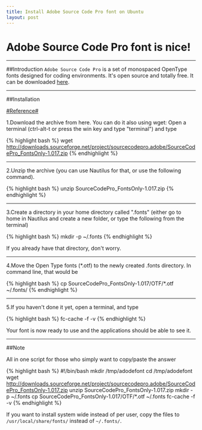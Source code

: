 ```yaml
---
title: Install Adobe Source Code Pro font on Ubuntu
layout: post
---
```


Adobe Source Code Pro font is nice!
=========

---------------

##Introduction
`Adobe Source Code Pro` is a set of monospaced OpenType fonts designed for coding environments. It's open source and totally free. It can be downloaded [here](http://store1.adobe.com/cfusion/store/html/index.cfm?event=displayFontPackage&code=1960).

---------------

##Installation

[#Reference#](http://askubuntu.com/questions/193072/how-to-use-the-new-adobe-source-code-pro-font)

1.Download the archive from here. You can do it also using wget: Open a terminal (ctrl-alt-t or press the win key and type "terminal") and type

{% highlight bash %}
wget http://downloads.sourceforge.net/project/sourcecodepro.adobe/SourceCodePro_FontsOnly-1.017.zip
{% endhighlight %}

---------------

2.Unzip the archive (you can use Nautilus for that, or use the following command).

{% highlight bash %}
unzip SourceCodePro_FontsOnly-1.017.zip
{% endhighlight %}

---------------

3.Create a directory in your home directory called ".fonts" (either go to home in Nautilus and create a new folder, or type the following from the terminal)

{% highlight bash %}
mkdir -p ~/.fonts
{% endhighlight %}

If you already have that directory, don't worry.

---------------

4.Move the Open Type fonts (*.otf) to the newly created .fonts directory. In command line, that would be

{% highlight bash %}
cp SourceCodePro_FontsOnly-1.017/OTF/*.otf ~/.fonts/
{% endhighlight %}

---------------

5.If you haven't done it yet, open a terminal, and type

{% highlight bash %}
fc-cache -f -v
{% endhighlight %}


Your font is now ready to use and the applications should be able to see it.

---------------

##Note

All in one script for those who simply want to copy/paste the answer

{% highlight bash %}
#!/bin/bash
mkdir /tmp/adodefont
cd /tmp/adodefont
wget http://downloads.sourceforge.net/project/sourcecodepro.adobe/SourceCodePro_FontsOnly-1.017.zip
unzip SourceCodePro_FontsOnly-1.017.zip
mkdir -p ~/.fonts
cp SourceCodePro_FontsOnly-1.017/OTF/*.otf ~/.fonts
fc-cache -f -v
{% endhighlight %}


If you want to install system wide instead of per user, copy the files to `/usr/local/share/fonts/`
instead of `~/.fonts/`.

